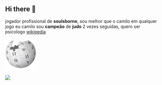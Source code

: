 ## Hi there 👋
jogador profissional de **soulsborne**, sou melhor que o camilo em qualquer jogo
eu camilo sou **campeão** de **judo** 2 vezes seguidas, quero ser psicologo
[wikipedia](https://pt.wikipedia.org/wiki/Markdown)


![Texto da propriedade alt](wikipedia.png)

![](https://media1.tenor.com/m/_pSTChwI1mcAAAAd/dbz-goku.gif)
